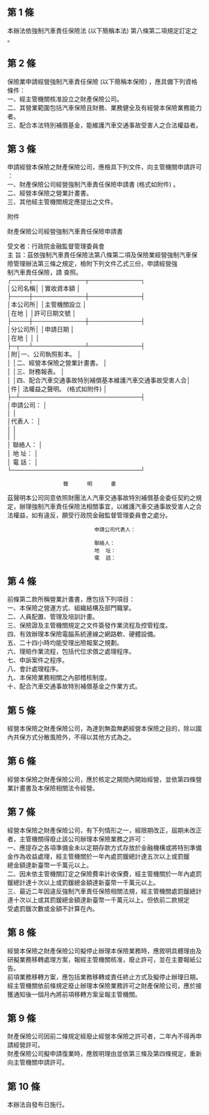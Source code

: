 第 1 條
-------
本辦法依強制汽車責任保險法 (以下簡稱本法) 第八條第二項規定訂定之  
。

第 2 條
-------
保險業申請經營強制汽車責任保險 (以下簡稱本保險) ，應具備下列資格  
條件：  
一、經主管機關核准設立之財產保險公司。  
二、其營業範圍包括汽車保險且財務、業務健全及有經營本保險業務能力  
    者。  
三、配合本法特別補償基金，能維護汽車交通事故受害人之合法權益者。

第 3 條
-------
申請經營本保險之財產保險公司，應檢具下列文件，向主管機關申請許可  
：  
一、財產保險公司經營強制汽車責任保險申請書 (格式如附件) 。  
二、經營本保險之營業計畫書。  
三、其他經主管機關規定應提出之文件。  
  
附件  
  
財產保險公司經營強制汽車責任保險申請書  
  
受文者：行政院金融監督管理委員會  
主  旨：茲依強制汽車責任保險法第八條第二項及保險業經營強制汽車保  
        險管理辦法第三條之規定，檢附下列文件乙式三份，申請經營強  
        制汽車責任保險，請  查照。  
┌────┬────────────┬────────────┐  
│公司名稱│                        │實收資本額              │  
├────┼────────────┼────────────┤  
│本公司所│                        │主管機關設立            │  
│在地    │                        │許可日期文號            │  
├────┼────────────┼────────────┤  
│分公司所│                        │申請日期                │  
│在地    │                        │                        │  
├─┬──┴────────────┴────────────┤  
│附│一、公司執照影本。                                      │  
│  │二、經營本保險之營業計畫書。                            │  
│  │三、財務報表。                                          │  
│  │四、配合汽車交通事故特別補償基本維護汽車交通事故受害人合│  
│件│    法權益之聲明。 (格式如附件)                         │  
├─┴────────────────────────────┤  
│申請公司：                                                  │  
│                                                            │  
│代表人：                                                    │  
│                                                            │  
│                                                            │  
│                              聯絡人：                      │  
│                              地  址：                      │  
│                              電  話：                      │  
└──────────────────────────────┘  
  
  
                      聲      明      書  
  
茲聲明本公司同意依照財團法人汽車交通事故特別補償基金委任契約之規  
定，辦理強制汽車責任保險法相關事宜，以維護汽車交通事故受害人之合  
法權益，如有違反，願受行政院金融監督管理委員會之處分。  
  
  
  
                                申請公司代表人：  
  
                                聯絡人：  
                                地  址：  
                                電  話：

第 4 條
-------
前條第二款所稱營業計畫書，應包括下列項目：  
一、本保險之營運方式、組織結構及部門職掌。  
二、人員配置、管理及培訓計畫。  
三、保險證及主管機關規定之文件簽發作業流程及控管程度。  
四、有效辦理本保險電腦系統連線之網路軟、硬體設備。  
五、二十四小時均能受理出險報案之規劃。  
六、理賠作業流程，包括代位求償之處理程序。  
七、申訴案件之程序。  
八、會計處理程序。  
九、本保險業務相關之內部稽核制度。  
十、配合汽車交通事故特別補償基金之作業方式。

第 5 條
-------
經營本保險之財產保險公司，為達到無盈無虧經營本保險之目的，除以國  
內共保方式分散風險外，不得以其他方式為之。

第 6 條
-------
經營本保險之財產保險公司，應於核定之期間內開始經營，並依第四條營  
業計畫書及本保險相關法令經營。

第 7 條
-------
經營本保險之財產保險公司，有下列情形之一，經限期改正，屆期未改正  
者，主管機關得廢止該公司辦理本保險業務之許可：  
一、應提存之各項準備金未以定期存款方式存放於金融機構或將特別準備  
    金作為收益處理，經主管機關於一年內處罰鍰總計達五次以上或罰鍰  
    總金額達新臺幣一千萬元以上。  
二、因未依主管機關訂定之保險費率計收保費，經主管機關於一年內處罰  
    鍰總計達十次以上或罰鍰總金額達新臺幣一千萬元以上。  
三、最近二年因違反強制汽車責任保險相關法規，經主管機關處罰鍰總計  
    達十次以上或其罰鍰總金額達新臺幣一千萬元以上。但依前二款規定  
    受處罰鍰次數或金額不計算在內。

第 8 條
-------
經營本保險之財產保險公司擬停止辦理本保險業務時，應敘明具體理由及  
研擬業務移轉處理方案，報經主管機關核准，廢止許可，並在主要報紙公  
告。  
前項業務移轉方案，應包括業務移轉或責任終止方式及擬停止辦理日期。  
經主管機關依前條規定廢止辦理本保險業務許可之財產保險公司，應於接  
獲通知後一個月內將前項移轉方案呈報主管機關。

第 9 條
-------
財產保險公司因前二條規定經廢止經營本保險之許可者，二年內不得再申  
請經營許可。  
財產保險公司擬申請復業時，應敘明理由並依第三條及第四條規定，重新  
向主管機關申請許可。

第 10 條
--------
本辦法自發布日施行。

